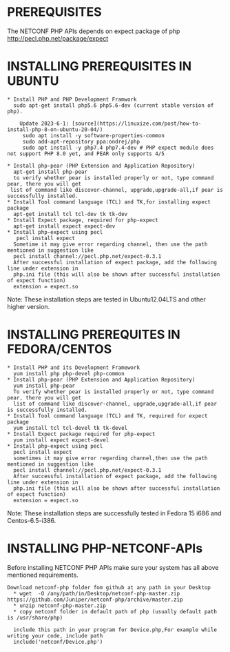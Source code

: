 PREREQUISITES
=============

The NETCONF PHP APIs depends on expect package of php http://pecl.php.net/package/expect

INSTALLING PREREQUISITES IN UBUNTU
===================================
	* Install PHP and PHP Development Framwork
	  sudo apt-get install php5.6 php5.6-dev (current stable version of php).
     
        Update 2023-6-1: [source](https://linuxize.com/post/how-to-install-php-8-on-ubuntu-20-04/)
         sudo apt install -y software-properties-common
         sudo add-apt-repository ppa:ondrej/php
         sudo apt install -y php7.4 php7.4-dev # PHP expect module does not support PHP 8.0 yet, and PEAR only supports 4/5
	 
	* Install php-pear (PHP Extension and Application Repository)
	  apt-get install php-pear
	  to verify whether pear is installed properly or not, type command pear, there you will get
     list of command like discover-channel, upgrade,upgrade-all,if pear is successfully installed.
	* Install Tool command language (TCL) and TK,for installing expect package 
	  apt-get install tcl tcl-dev tk tk-dev
	* Install Expect package, required for php-expect
	  apt-get install expect expect-dev
	* Install php-expect using pecl
       pecl install expect
	  Sometime it may give error regarding channel, then use the path mentioned in suggestion like
	  pecl install channel://pecl.php.net/expect-0.3.1
      After successful installation of expect package, add the following line under extension in
      php.ini file (this will also be shown after successful installation of expect function)   	
	  extension = expect.so

Note: These installation steps are tested in Ubuntu12.04LTS and other higher version.

INSTALLING PREREQUITES IN FEDORA/CENTOS
=======================================

	* Install PHP and its Development Framework
	  yum install php php-devel php-common
	* Install php-pear (PHP Extension and Application Repository)
	  yum install php-pear
	  To verify whether pear is installed properly or not, type command pear, there you will get
      list of command like discover-channel, upgrade,upgrade-all,if pear is successfully installed.
	* Install Tool command language (TCL) and TK, required for expect package
	  yum install tcl tcl-devel tk tk-devel 
	* Install Expect package required for php-expect
	  yum install expect expect-devel
	* Install php-expect using pecl
	  pecl install expect
	  sometimes it may give error regarding channel,then use the path mentioned in suggestion like
	  pecl install channel://pecl.php.net/expect-0.3.1
	  After successful installation of expect package, add the following line under extension in
      php.ini file (this will also be shown after successful installation of expect function) 
	  extension = expect.so

Note: These installation steps are successfully tested in Fedora 15 i686 and Centos-6.5-i386.

INSTALLING PHP-NETCONF-APIs
===========================

Before installing NETCONF PHP APIs make sure your system has all above mentioned requirements.
	
	Download netconf-php folder fom github at any path in your Desktop
      * wget  -O /any/path/in/Desktop/netconf-php-master.zip https://github.com/Juniper/netconf-php/archive/master.zip
      * unzip netconf-php-master.zip
      * copy netconf folder in default path of php (usually default path is /usr/share/php)
	
      include this path in your program for Device.php,For example while writing your code, include path
      include('netconf/Device.php')
                                     

